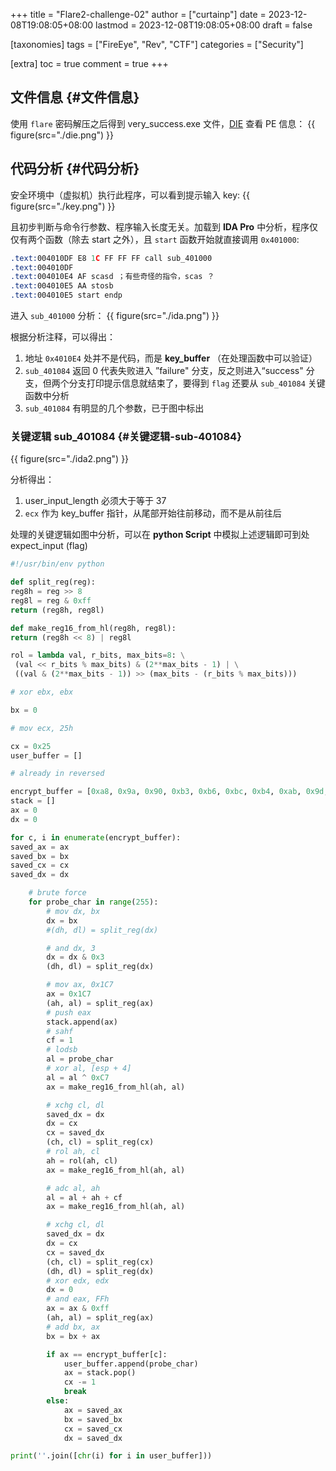 +++
title = "Flare2-challenge-02"
author = ["curtainp"]
date = 2023-12-08T19:08:05+08:00
lastmod = 2023-12-08T19:08:05+08:00
draft = false

[taxonomies]
tags = ["FireEye", "Rev", "CTF"]
categories = ["Security"]

[extra]
toc = true
comment = true
+++

## 文件信息 {#文件信息}

使用 `flare` 密码解压之后得到 very_success.exe 文件，[DIE](https://github.com/horsicq/Detect-It-Easy) 查看 PE 信息：
{{ figure(src="./die.png") }}

## 代码分析 {#代码分析}

安全环境中（虚拟机）执行此程序，可以看到提示输入 key:
{{ figure(src="./key.png") }}

且初步判断与命令行参数、程序输入长度无关。加载到 **IDA Pro** 中分析，程序仅仅有两个函数（除去 start 之外），且 `start` 函数开始就直接调用 `0x401000`:

```asm
.text:004010DF E8 1C FF FF FF call sub_401000
.text:004010DF
.text:004010E4 AF scasd ；有些奇怪的指令，scas ？
.text:004010E5 AA stosb
.text:004010E5 start endp
```

进入 `sub_401000` 分析：
{{ figure(src="./ida.png") }}

根据分析注释，可以得出：

1.  地址 `0x4010E4` 处并不是代码，而是 **key_buffer** （在处理函数中可以验证）
2.  `sub_401084` 返回 0 代表失败进入 ”failure" 分支，反之则进入“success" 分支，但两个分支打印提示信息就结束了，要得到 `flag` 还要从 `sub_401084` 关键函数中分析
3.  `sub_401084` 有明显的几个参数，已于图中标出

### 关键逻辑 sub_401084 {#关键逻辑-sub-401084}

{{ figure(src="./ida2.png") }}

分析得出：

1.  user_input_length 必须大于等于 37
2.  `ecx` 作为 key_buffer 指针，从尾部开始往前移动，而不是从前往后

处理的关键逻辑如图中分析，可以在 **python Script** 中模拟上述逻辑即可到处 expect_input (flag)

```python
#!/usr/bin/env python

def split_reg(reg):
reg8h = reg >> 8
reg8l = reg & 0xff
return (reg8h, reg8l)

def make_reg16_from_hl(reg8h, reg8l):
return (reg8h << 8) | reg8l

rol = lambda val, r_bits, max_bits=8: \
 (val << r_bits % max_bits) & (2**max_bits - 1) | \
 ((val & (2**max_bits - 1)) >> (max_bits - (r_bits % max_bits)))

# xor ebx, ebx

bx = 0

# mov ecx, 25h

cx = 0x25
user_buffer = []

# already in reversed

encrypt_buffer = [0xa8, 0x9a, 0x90, 0xb3, 0xb6, 0xbc, 0xb4, 0xab, 0x9d, 0xae, 0xf9, 0xb8, 0x9d, 0xb8, 0xaf, 0xba, 0xa5, 0xa5, 0xba, 0x9a, 0xbc, 0xb0, 0xa7, 0xc0, 0x8a, 0xaa, 0xae, 0xaf, 0xba, 0xa4, 0xec, 0xaa, 0xae, 0xeb, 0xad, 0xaa, 0xaf]
stack = []
ax = 0
dx = 0

for c, i in enumerate(encrypt_buffer):
saved_ax = ax
saved_bx = bx
saved_cx = cx
saved_dx = dx

    # brute force
    for probe_char in range(255):
        # mov dx, bx
        dx = bx
        #(dh, dl) = split_reg(dx)

        # and dx, 3
        dx = dx & 0x3
        (dh, dl) = split_reg(dx)

        # mov ax, 0x1C7
        ax = 0x1C7
        (ah, al) = split_reg(ax)
        # push eax
        stack.append(ax)
        # sahf
        cf = 1
        # lodsb
        al = probe_char
        # xor al, [esp + 4]
        al = al ^ 0xC7
        ax = make_reg16_from_hl(ah, al)

        # xchg cl, dl
        saved_dx = dx
        dx = cx
        cx = saved_dx
        (ch, cl) = split_reg(cx)
        # rol ah, cl
        ah = rol(ah, cl)
        ax = make_reg16_from_hl(ah, al)

        # adc al, ah
        al = al + ah + cf
        ax = make_reg16_from_hl(ah, al)

        # xchg cl, dl
        saved_dx = dx
        dx = cx
        cx = saved_dx
        (ch, cl) = split_reg(cx)
        (dh, dl) = split_reg(dx)
        # xor edx, edx
        dx = 0
        # and eax, FFh
        ax = ax & 0xff
        (ah, al) = split_reg(ax)
        # add bx, ax
        bx = bx + ax

        if ax == encrypt_buffer[c]:
            user_buffer.append(probe_char)
            ax = stack.pop()
            cx -= 1
            break
        else:
            ax = saved_ax
            bx = saved_bx
            cx = saved_cx
            dx = saved_dx

print(''.join([chr(i) for i in user_buffer]))
```

